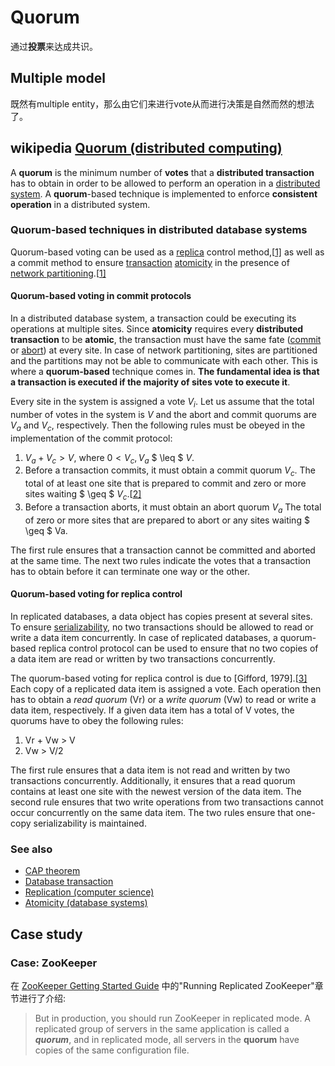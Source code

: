 # Quorum 

通过**投票**来达成共识。

## Multiple model
既然有multiple entity，那么由它们来进行vote从而进行决策是自然而然的想法了。

## wikipedia [Quorum (distributed computing)](https://en.wikipedia.org/wiki/Quorum_(distributed_computing))

A **quorum** is the minimum number of **votes** that a **distributed transaction** has to obtain in order to be allowed to perform an operation in a [distributed system](https://en.wikipedia.org/wiki/Distributed_system). A **quorum**-based technique is implemented to enforce **consistent operation** in a distributed system.



### Quorum-based techniques in distributed database systems

Quorum-based voting can be used as a [replica](https://en.wikipedia.org/wiki/Replication_(computer_science)#Database_replication) control method,[[1\]](https://en.wikipedia.org/wiki/Quorum_(distributed_computing)#cite_note-ozsu-1) as well as a commit method to ensure [transaction](https://en.wikipedia.org/wiki/Database_transaction) [atomicity](https://en.wikipedia.org/wiki/Atomicity_(database_systems)) in the presence of [network partitioning](https://en.wikipedia.org/wiki/Network_partitioning).[[1\]](https://en.wikipedia.org/wiki/Quorum_(distributed_computing)#cite_note-ozsu-1)

#### Quorum-based voting in commit protocols

In a distributed database system, a transaction could be executing its operations at multiple sites. Since **atomicity** requires every **distributed transaction** to be **atomic**, the transaction must have the same fate ([commit](https://en.wikipedia.org/wiki/Commit_(data_management)) or [abort](https://en.wikipedia.org/wiki/Rollback_(data_management))) at every site. In case of network partitioning, sites are partitioned and the partitions may not be able to communicate with each other. This is where a **quorum-based** technique comes in. **The fundamental idea is that a transaction is executed if the majority of sites vote to execute it**.

Every site in the system is assigned a vote $V_i$. Let us assume that the total number of votes in the system is $V$ and the abort and commit quorums are $V_a$ and $V_c$, respectively. Then the following rules must be obeyed in the implementation of the commit protocol:

1. $V_a + V_c > V$, where $0 < V_c, V_a$ $ \leq $ $V$.
2. Before a transaction commits, it must obtain a commit quorum $V_c$.
   The total of at least one site that is prepared to commit and zero or more sites waiting $ \geq $ $V_c$.[[2\]](https://en.wikipedia.org/wiki/Quorum_(distributed_computing)#cite_note-2)
3. Before a transaction aborts, it must obtain an abort quorum $V_a$
   The total of zero or more sites that are prepared to abort or any sites waiting $ \geq $ Va.

The first rule ensures that a transaction cannot be committed and aborted at the same time. The next two rules indicate the votes that a transaction has to obtain before it can terminate one way or the other.



#### Quorum-based voting for replica control

In replicated databases, a data object has copies present at several sites. To ensure [serializability](https://en.wikipedia.org/wiki/Serializability), no two transactions should be allowed to read or write a data item concurrently. In case of replicated databases, a quorum-based replica control protocol can be used to ensure that no two copies of a data item are read or written by two transactions concurrently.

The quorum-based voting for replica control is due to [Gifford, 1979].[[3\]](https://en.wikipedia.org/wiki/Quorum_(distributed_computing)#cite_note-3) Each copy of a replicated data item is assigned a vote. Each operation then has to obtain a *read quorum* (Vr) or a *write quorum* (Vw) to read or write a data item, respectively. If a given data item has a total of V votes, the quorums have to obey the following rules:

1. Vr + Vw > V
2. Vw > V/2

The first rule ensures that a data item is not read and written by two transactions concurrently. Additionally, it ensures that a read quorum contains at least one site with the newest version of the data item. The second rule ensures that two write operations from two transactions cannot occur concurrently on the same data item. The two rules ensure that one-copy serializability is maintained.



### See also

- [CAP theorem](https://en.wikipedia.org/wiki/CAP_theorem)
- [Database transaction](https://en.wikipedia.org/wiki/Database_transaction)
- [Replication (computer science)](https://en.wikipedia.org/wiki/Replication_(computer_science))
- [Atomicity (database systems)](https://en.wikipedia.org/wiki/Atomicity_(database_systems))



## Case study

### Case: ZooKeeper 

在 [ZooKeeper Getting Started Guide](https://zookeeper.apache.org/doc/r3.6.2/zookeeperStarted.html) 中的"Running Replicated ZooKeeper"章节进行了介绍:

> But in production, you should run ZooKeeper in replicated mode. A replicated group of servers in the same application is called a ***quorum***, and in replicated mode, all servers in the **quorum** have copies of the same configuration file.